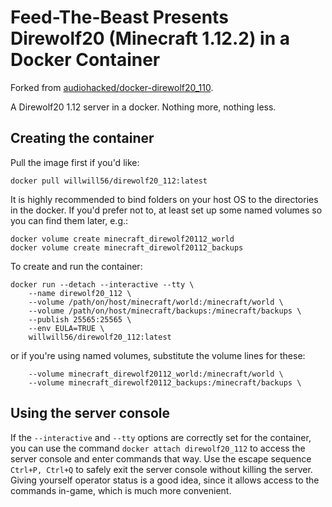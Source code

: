 
# Feed-The-Beast Presents Direwolf20 (Minecraft 1.12.2) in a Docker Container

Forked from [audiohacked/docker-direwolf20_110](https://github.com/audiohacked/docker-direwolf20_110).

A Direwolf20 1.12 server in a docker. Nothing more, nothing less.

## Creating the container
Pull the image first if you'd like:
```
docker pull willwill56/direwolf20_112:latest
```

It is highly recommended to bind folders on your host OS to the directories in the docker. If you'd prefer not to, at least set up some named volumes so you can find them later, e.g.:
```
docker volume create minecraft_direwolf20112_world
docker volume create minecraft_direwolf20112_backups
```

To create and run the container:
```
docker run --detach --interactive --tty \
    --name direwolf20_112 \
    --volume /path/on/host/minecraft/world:/minecraft/world \
	--volume /path/on/host/minecraft/backups:/minecraft/backups \
    --publish 25565:25565 \
    --env EULA=TRUE \
    willwill56/direwolf20_112:latest
```

or if you're using named volumes, substitute the volume lines for these:
```
    --volume minecraft_direwolf20112_world:/minecraft/world \
	--volume minecraft_direwolf20112_backups:/minecraft/backups \
```

## Using the server console
If the `--interactive` and `--tty` options are correctly set for the container, you can use the command `docker attach direwolf20_112` to access the server console and enter commands that way. Use the escape sequence `Ctrl+P, Ctrl+Q` to safely exit the server console without killing the server. Giving yourself operator status is a good idea, since it allows access to the commands in-game, which is much more convenient.
